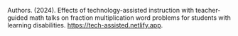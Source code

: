 Authors. (2024). Effects of technology-assisted instruction with teacher-guided math talks on fraction multiplication word problems for students with learning disabilities. https://tech-assisted.netlify.app.

